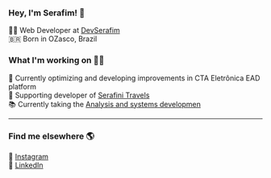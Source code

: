 ### Hey, I'm Serafim! 👋

:technologist: Web Developer at [DevSerafim](www.devserafim.com.br) <br>
🇧🇷 Born in OZasco, Brazil <br>

### What I'm working on 👨‍💻

:office: Currently optimizing and developing improvements in CTA Eletrônica EAD platform <br>
:office: Supporting developer of [Serafini Travels](https://serafinitravels.com.br) <br>
📚 Currently taking the [Analysis and systems developmen](https://www.fiap.com.br/)

___
<!--
### My Stats

[![Anurag's GitHub stats](https://github-readme-stats.vercel.app/api?username=jhonatanserafim)](https://github.com/jhonatanserafim/github-readme-stats) <br>
[![Top Langs](https://github-readme-stats.vercel.app/api/top-langs/?username=jhonatanserafim)](https://github.com/jhonatanserafim/github-readme-stats)

-->

### Find me elsewhere 🌎

<!--🚀 (Site)[]<br> -->
📸 [Instagram](https://www.instagram.com/jhonatanserafim)<br>
💼 [LinkedIn](https://www.linkedin.com/in/jhonatan-serafim/)<br>

<!--
**JhonatanSerafim/JhonatanSerafim** is a ✨ _special_ ✨ repository because its `README.md` (this file) appears on your GitHub profile.

Here are some ideas to get you started:

- 🔭 I’m currently working on ...
- 🌱 I’m currently learning ...
- 👯 I’m looking to collaborate on ...
- 🤔 I’m looking for help with ...
- 💬 Ask me about ...
- 📫 How to reach me: ...
- 😄 Pronouns: ...
- ⚡ Fun fact: ...
-->
